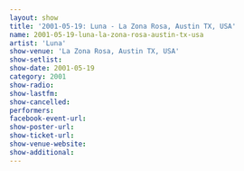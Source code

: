 ```yaml
---
layout: show
title: '2001-05-19: Luna - La Zona Rosa, Austin TX, USA'
name: 2001-05-19-luna-la-zona-rosa-austin-tx-usa
artist: 'Luna'
show-venue: 'La Zona Rosa, Austin TX, USA'
show-setlist: 
show-date: 2001-05-19
category: 2001
show-radio: 
show-lastfm: 
show-cancelled: 
performers: 
facebook-event-url: 
show-poster-url: 
show-ticket-url: 
show-venue-website: 
show-additional: 
---
```


